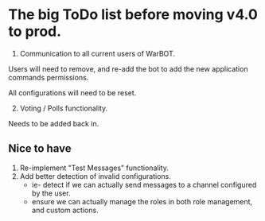 # The big ToDo list before moving v4.0 to prod.

1. Communication to all current users of WarBOT.

Users will need to remove, and re-add the bot to add the new application commands permissions.

All configurations will need to be reset.

2. Voting / Polls functionality.

Needs to be added back in.


## Nice to have

1. Re-implement "Test Messages" functionality.
2. Add better detection of invalid configurations. 
    * ie- detect if we can actually send messages to a channel configured by the user.
    * ensure we can actually manage the roles in both role management, and custom actions.
